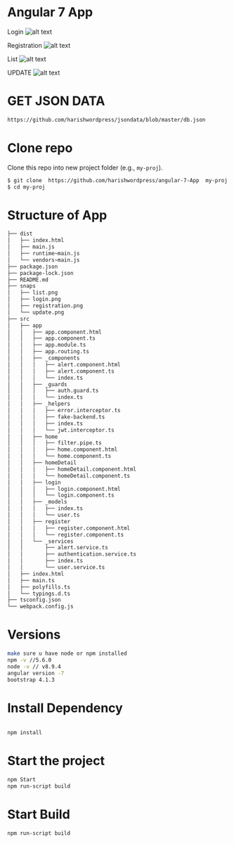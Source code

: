# Angular 7 App 
Login
![alt text](https://github.com/harishwordpress/angular-7-App/blob/master/snaps/login.png)

Registration 
![alt text](https://github.com/harishwordpress/angular-7-App/blob/master/snaps/registration.png)

List
![alt text](https://github.com/harishwordpress/angular-7-App/blob/master/snaps/list.png)

UPDATE
![alt text](https://github.com/harishwordpress/angular-7-App/blob/master/snaps/update.png)

# GET JSON DATA
```bash
https://github.com/harishwordpress/jsondata/blob/master/db.json
```
# Clone repo

Clone this repo into new project folder (e.g., `my-proj`).
```bash
$ git clone  https://github.com/harishwordpress/angular-7-App  my-proj
$ cd my-proj
```
# Structure of App
```bash
├── dist
│   ├── index.html
│   ├── main.js
│   ├── runtime~main.js
│   └── vendors~main.js
├── package.json
├── package-lock.json
├── README.md
├── snaps
│   ├── list.png
│   ├── login.png
│   ├── registration.png
│   └── update.png
├── src
│   ├── app
│   │   ├── app.component.html
│   │   ├── app.component.ts
│   │   ├── app.module.ts
│   │   ├── app.routing.ts
│   │   ├── _components
│   │   │   ├── alert.component.html
│   │   │   ├── alert.component.ts
│   │   │   └── index.ts
│   │   ├── _guards
│   │   │   ├── auth.guard.ts
│   │   │   └── index.ts
│   │   ├── _helpers
│   │   │   ├── error.interceptor.ts
│   │   │   ├── fake-backend.ts
│   │   │   ├── index.ts
│   │   │   └── jwt.interceptor.ts
│   │   ├── home
│   │   │   ├── filter.pipe.ts
│   │   │   ├── home.component.html
│   │   │   └── home.component.ts
│   │   ├── homeDetail
│   │   │   ├── homeDetail.component.html
│   │   │   └── homeDetail.component.ts
│   │   ├── login
│   │   │   ├── login.component.html
│   │   │   └── login.component.ts
│   │   ├── _models
│   │   │   ├── index.ts
│   │   │   └── user.ts
│   │   ├── register
│   │   │   ├── register.component.html
│   │   │   └── register.component.ts
│   │   └── _services
│   │       ├── alert.service.ts
│   │       ├── authentication.service.ts
│   │       ├── index.ts
│   │       └── user.service.ts
│   ├── index.html
│   ├── main.ts
│   ├── polyfills.ts
│   └── typings.d.ts
├── tsconfig.json
└── webpack.config.js
```

# Versions 
```bash
make sure u have node or npm installed 
npm -v //5.6.0
node -v // v8.9.4
angular version -7
bootstrap 4.1.3
```

# Install Dependency
```bash

npm install
```

# Start the project 
```bash
npm Start 
npm run-script build
```

# Start Build  
```bash 
npm run-script build
```






